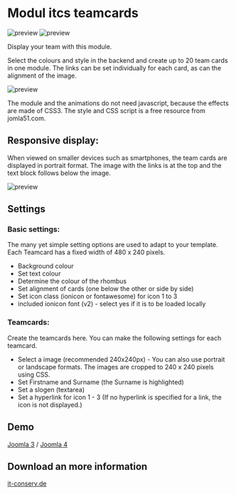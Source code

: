 # Modul itcs teamcards
![preview](https://it-conserv.de/images/phocadownload/module/mod_itcs_teamcard/teamcard_fluid.jpg) ![preview](https://it-conserv.de/images/phocadownload/module/mod_itcs_teamcard/teamcard_one.jpg)

Display your team with this module.

Select the colours and style in the backend and create up to 20 team cards in one module. The links can be set individually for each card, as can the alignment of the image.

![preview](https://it-conserv.de/images/phocadownload/module/mod_itcs_teamcard/teamcard_hover.jpg)

The module and the animations do not need javascript, because the effects are made of CSS3. The style and CSS script is a free resource from jomla51.com.


## Responsive display:
When viewed on smaller devices such as smartphones, the team cards are displayed in portrait format. The image with the links is at the top and the text block follows below the image.

![preview](https://it-conserv.de/images/phocadownload/module/mod_itcs_teamcard/teamcard_responsive.jpg)


## Settings
### Basic settings:
The many yet simple setting options are used to adapt to your template. Each Teamcard has a fixed width of 480 x 240 pixels.

* Background colour
* Set text colour
* Determine the colour of the rhombus
* Set alignment of cards (one below the other or side by side)
* Set icon class (ionicon or fontawesome) for icon 1 to 3
* included ionicon font (v2) - select yes if it is to be loaded locally
### Teamcards:
Create the teamcards here. You can make the following settings for each teamcard.
* Select a image (recommended 240x240px) - You can also use portrait or landscape formats. The images are cropped to 240 x 240 pixels using CSS.
* Set Firstname and Surname (the Surname is highlighted)
* Set a slogen (textarea)
* Set a hyperlink for icon 1 - 3 (If no hyperlink is specified for a link, the icon is not displayed.)

## Demo
[Joomla 3](https://demo.it-conserv.de/module/6-modul-teamcards.html) / 
[Joomla 4](https://j4.it-conserv.de/erweiterungen/module/teamcards)

## Download an more information
[it-conserv.de](https://it-conserv.de/joomla/module/teamcards.html)
